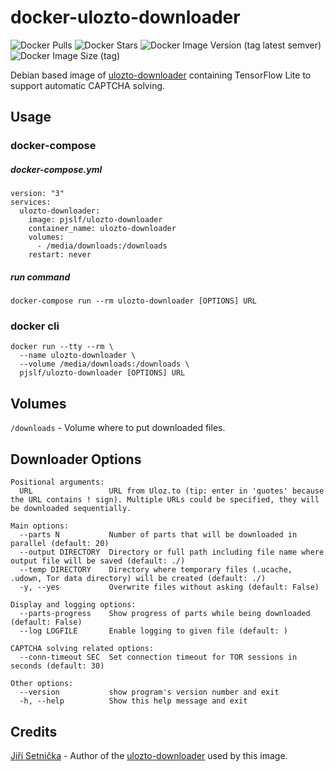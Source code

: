 # docker-ulozto-downloader

![Docker Pulls](https://img.shields.io/docker/pulls/pjslf/ulozto-downloader?label=PULLS&logo=docker&logoColor=white&style=for-the-badge)
![Docker Stars](https://img.shields.io/docker/stars/pjslf/ulozto-downloader?label=STARS&logo=docker&logoColor=white&style=for-the-badge)
![Docker Image Version (tag latest semver)](https://img.shields.io/docker/v/pjslf/ulozto-downloader/latest?logo=docker&logoColor=white&color=blue&style=for-the-badge)
![Docker Image Size (tag)](https://img.shields.io/docker/image-size/pjslf/ulozto-downloader/latest?logo=docker&logoColor=white&style=for-the-badge)

Debian based image of  [ulozto-downloader](https://github.com/setnicka/ulozto-downloader) containing TensorFlow Lite to support automatic CAPTCHA solving.

## Usage 

### docker-compose

##### docker-compose.yml
```
version: "3"
services:
  ulozto-downloader:
    image: pjslf/ulozto-downloader
    container_name: ulozto-downloader
    volumes:
      - /media/downloads:/downloads
    restart: never
```
##### run command
```
docker-compose run --rm ulozto-downloader [OPTIONS] URL
```

### docker cli

```
docker run --tty --rm \
  --name ulozto-downloader \
  --volume /media/downloads:/downloads \
  pjslf/ulozto-downloader [OPTIONS] URL
```

## Volumes

`/downloads` - Volume where to put downloaded files.

## Downloader Options

```
Positional arguments:
  URL                 URL from Uloz.to (tip: enter in 'quotes' because the URL contains ! sign). Multiple URLs could be specified, they will be downloaded sequentially.

Main options:
  --parts N           Number of parts that will be downloaded in parallel (default: 20)
  --output DIRECTORY  Directory or full path including file name where output file will be saved (default: ./)
  --temp DIRECTORY    Directory where temporary files (.ucache, .udown, Tor data directory) will be created (default: ./)
  -y, --yes           Overwrite files without asking (default: False)

Display and logging options:
  --parts-progress    Show progress of parts while being downloaded (default: False)
  --log LOGFILE       Enable logging to given file (default: )

CAPTCHA solving related options:
  --conn-timeout SEC  Set connection timeout for TOR sessions in seconds (default: 30)

Other options:
  --version           show program's version number and exit
  -h, --help          Show this help message and exit
```

## Credits

[Jiří Setnička](https://github.com/setnicka) - Author of the [ulozto-downloader](https://github.com/setnicka/ulozto-downloader) used by this image.

